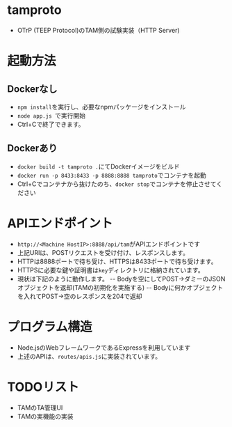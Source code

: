 # tamproto

- OTrP (TEEP Protocol)のTAM側の試験実装（HTTP Server)

# 起動方法
## Dockerなし
+ ```npm install```を実行し、必要なnpmパッケージをインストール
+ ```node app.js ```で実行開始
+ Ctrl+Cで終了できます。
## Dockerあり
+ ```docker build -t tamproto .```にてDockerイメージをビルド
+ ```docker run -p 8433:8433 -p 8888:8888 tamproto```でコンテナを起動
+ Ctrl+Cでコンテナから抜けたのち、```docker stop```でコンテナを停止させてください

# APIエンドポイント
- ```http://<Machine HostIP>:8888/api/tam```がAPIエンドポイントです
- 上記URIは、POSTリクエストを受け付け、レスポンスします。
- HTTPは8888ポートで待ち受け、HTTPSは8433ポートで待ち受けます。
- HTTPSに必要な鍵や証明書は``key``ディレクトリに格納されています。
- 現状は下記のように動作します。
-- Bodyを空にしてPOST→ダミーのJSONオブジェクトを返却(TAMの初期化を実施する)
-- Bodyに何かオブジェクトを入れてPOST→空のレスポンスを204で返却

# プログラム構造
- Node.jsのWebフレームワークであるExpressを利用しています
- 上述のAPIは、``routes/apis.js``に実装されています。

# TODOリスト
- TAMのTA管理UI
- TAMの実機能の実装
